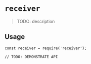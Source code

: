 # `receiver`

> TODO: description

## Usage

```
const receiver = require('receiver');

// TODO: DEMONSTRATE API
```
